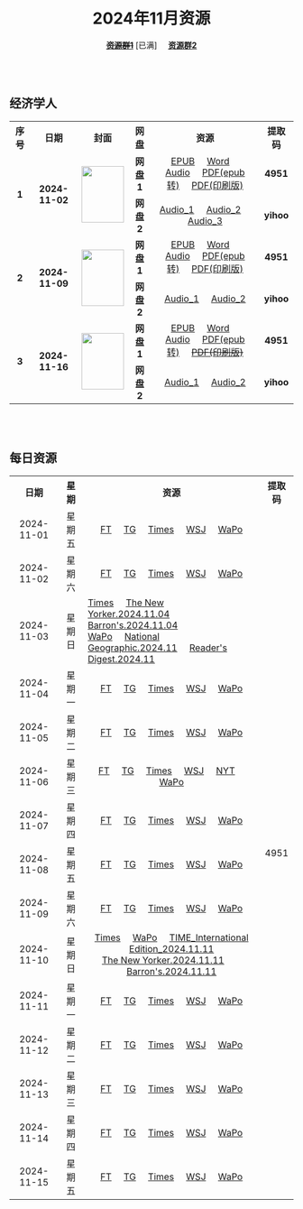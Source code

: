 <div align="center">

# 2024年11月资源

~~[**资源群1**](https://qm.qq.com/q/p2QRKKD9oA)~~ \[已满\] &nbsp;&nbsp;&nbsp;&nbsp;[**资源群2**](https://qm.qq.com/q/XNwz6qD0IO)

</div>

<br>
<br>

## 经济学人

<table align="center">
  <tr>
    <th>序号</th>
    <th>日期</th>
    <th>封面</th>
    <th>网盘</th>
    <th>资源</th>
    <th>提取码</th>
  </tr>
  <tr>
    <td rowspan="2" align="center"><b>1</b></td>
    <td rowspan="2" align="center"><b>2024-11-02</b></td>
    <td rowspan="2">
      <img src="https://www.economist.com/cdn-cgi/image/width=1420,quality=80,format=auto/content-assets/images/20241102_DE_EU.jpg" width="75" height="100">
    </td>
    <td align="center"><b>网盘1</b></td>
    <td align="center">
      <a href="https://url12.ctfile.com/f/47748612-1419725582-5317df">EPUB</a>&nbsp;&nbsp;&nbsp;&nbsp;
      <a href="https://url12.ctfile.com/f/47748612-1419724031-8b3f76">Word</a>&nbsp;&nbsp;&nbsp;&nbsp;
      <a href="https://url12.ctfile.com/f/47748612-1419723959-86c0c0">Audio</a>&nbsp;&nbsp;&nbsp;&nbsp;
      <a href="https://url12.ctfile.com/f/47748612-1419724160-6b64b0">PDF(epub转)</a>&nbsp;&nbsp;&nbsp;&nbsp;
      <a href="https://url12.ctfile.com/f/47748612-1419995771-ef4814">PDF(印刷版)</a>
    </td>
    <td align="center"><b>4951</b></td>
  </tr>
  <tr>
    <td align="center"><b>网盘2</b></td>
    <td align="center">
      <a href="https://yihoo.lanzouo.com/iOXjt2dwy19c">Audio_1</a>&nbsp;&nbsp;&nbsp;&nbsp;
      <a href="https://yihoo.lanzouo.com/iZmfK2dwx5zg">Audio_2</a>&nbsp;&nbsp;&nbsp;&nbsp;
      <a href="https://yihoo.lanzouo.com/i2emD2dwwmsf">Audio_3</a>
    </td>
    <td align="center"><b>yihoo</b></td>
  </tr>
  <tr>
    <td rowspan="2" align="center"><b>2</b></td>
    <td rowspan="2" align="center"><b>2024-11-09</b></td>
    <td rowspan="2">
      <img src="https://www.economist.com/cdn-cgi/image/width=1420,quality=80,format=auto/content-assets/images/20241109_DE_EU.jpg" width="75" height="100">
    </td>
    <td align="center"><b>网盘1</b></td>
    <td align="center">
      <a href="https://url12.ctfile.com/f/47748612-1423013902-e67890">EPUB</a>&nbsp;&nbsp;&nbsp;&nbsp;
      <a href="https://url12.ctfile.com/f/47748612-1423015222-713501">Word</a>&nbsp;&nbsp;&nbsp;&nbsp;
      <a href="https://url12.ctfile.com/f/47748612-1423015153-39190a">Audio</a>&nbsp;&nbsp;&nbsp;&nbsp;
      <a href="https://url12.ctfile.com/f/47748612-1423015198-3ea9a7">PDF(epub转)</a>&nbsp;&nbsp;&nbsp;&nbsp;
      <a href="https://url12.ctfile.com/f/47748612-1423544695-f23206">PDF(印刷版)</a>
    </td>
    <td align="center"><b>4951</b></td>
  </tr>
  <tr>
    <td align="center"><b>网盘2</b></td>
    <td align="center">
      <a href="https://yihoo.lanzouo.com/iHRPt2ejio9c">Audio_1</a>&nbsp;&nbsp;&nbsp;&nbsp;
      <a href="https://yihoo.lanzouo.com/isy0v2ejii6d">Audio_2</a>
    </td>
    <td align="center"><b>yihoo</b></td>
  </tr>
  
  <tr>
    <td rowspan="2" align="center"><b>3</b></td>
    <td rowspan="2" align="center"><b>2024-11-16</b></td>
    <td rowspan="2">
      <img src="https://www.economist.com/cdn-cgi/image/width=1420,quality=80,format=auto/content-assets/images/20241116_DE_EU.jpg" width="75" height="100">
    </td>
    <td align="center"><b>网盘1</b></td>
    <td align="center">
      <a href="https://url12.ctfile.com/f/47748612-1426357945-0b7477">EPUB</a>&nbsp;&nbsp;&nbsp;&nbsp;
      <a href="https://url12.ctfile.com/f/47748612-1426357846-71dbe7">Word</a>&nbsp;&nbsp;&nbsp;&nbsp;
      <a href="https://url12.ctfile.com/f/47748612-1426351711-02268d">Audio</a>&nbsp;&nbsp;&nbsp;&nbsp;
      <a href="https://url12.ctfile.com/f/47748612-1426358029-4bd48c">PDF(epub转)</a>&nbsp;&nbsp;&nbsp;&nbsp;
      <s><a href="">PDF(印刷版)</a></s>
    </td>
    <td align="center"><b>4951</b></td>
  </tr>
  <tr>
    <td align="center"><b>网盘2</b></td>
    <td align="center">
      <a href="https://yihoo.lanzouo.com/i8ehz2f4ra8h">Audio_1</a>&nbsp;&nbsp;&nbsp;&nbsp;
      <a href="https://yihoo.lanzouo.com/i2M7H2f4q2xi">Audio_2</a>
    </td>
    <td align="center"><b>yihoo</b></td>
  </tr>
</table>

<br>
<br>

## 每日资源

<table align="center">
  <tr>
    <th>日期</th>
    <th>星期</th>
    <th>资源</th>
    <th>提取码</th>
  </tr>
  <tr>
    <td align="center">2024-11-01</td>
    <td align="center">星期五</td>
    <td align="center">
      <a href="https://url12.ctfile.com/f/47748612-1419802667-249ed0">FT</a>&nbsp;&nbsp;&nbsp;&nbsp;
      <a href="https://url12.ctfile.com/f/47748612-1419811412-9891b9">TG</a>&nbsp;&nbsp;&nbsp;&nbsp;
      <a href="https://url12.ctfile.com/f/47748612-1419802757-588c9d">Times</a>&nbsp;&nbsp;&nbsp;&nbsp;
      <a href="https://url12.ctfile.com/f/47748612-1419802871-09308b">WSJ</a>&nbsp;&nbsp;&nbsp;&nbsp;
      <a href="https://url12.ctfile.com/f/47748612-1419802808-ce5b1f">WaPo</a>
    </td>
    <td rowspan="30" align="center">4951</td>
  </tr>
  <tr>
    <td align="center">2024-11-02</td>
    <td align="center">星期六</td>
    <td align="center">
      <a href="https://url12.ctfile.com/f/47748612-1420036643-849ddb">FT</a>&nbsp;&nbsp;&nbsp;&nbsp;
      <a href="https://url12.ctfile.com/f/47748612-1420004513-2df7b8">TG</a>&nbsp;&nbsp;&nbsp;&nbsp;
      <a href="https://url12.ctfile.com/f/47748612-1420004813-eec295">Times</a>&nbsp;&nbsp;&nbsp;&nbsp;
      <a href="https://url12.ctfile.com/f/47748612-1420036685-5585a8">WSJ</a>&nbsp;&nbsp;&nbsp;&nbsp;
      <a href="https://url12.ctfile.com/f/47748612-1420036655-aef0fa">WaPo</a>
    </td>
  </tr>
  <tr>
    <td align="center">2024-11-03</td>
    <td align="center">星期日</td>
    <td align="left">
      <a href="https://url12.ctfile.com/f/47748612-1420644869-35b735">Times</a>&nbsp;&nbsp;&nbsp;&nbsp;
      <a href="https://url12.ctfile.com/f/47748612-1420307474-d246cf">The New Yorker.2024.11.04</a>&nbsp;&nbsp;&nbsp;&nbsp;&nbsp;&nbsp;&nbsp;
      <a href="https://url12.ctfile.com/f/47748612-1420307225-ef57dc">Barron's.2024.11.04</a>&nbsp;&nbsp;&nbsp;&nbsp;<br>
      <a href="https://url12.ctfile.com/f/47748612-1420696988-2bb198">WaPo</a>&nbsp;&nbsp;&nbsp;&nbsp;
      <a href="https://url12.ctfile.com/f/47748612-1420307375-ac85b4">National Geographic.2024.11</a>&nbsp;&nbsp;&nbsp;&nbsp;
      <a href="https://url12.ctfile.com/f/47748612-1420307435-bcca7b">Reader's Digest.2024.11</a>
    </td>
  </tr>
  <tr>
    <td align="center">2024-11-04</td>
    <td align="center">星期一</td>
    <td align="center">
      <a href="https://url12.ctfile.com/f/47748612-1420947946-cc815a">FT</a>&nbsp;&nbsp;&nbsp;&nbsp;
      <a href="https://url12.ctfile.com/f/47748612-1420922500-714e58">TG</a>&nbsp;&nbsp;&nbsp;&nbsp;
      <a href="https://url12.ctfile.com/f/47748612-1420922746-15c9c3">Times</a>&nbsp;&nbsp;&nbsp;&nbsp;
      <a href="https://url12.ctfile.com/f/47748612-1420948330-f17e76">WSJ</a>&nbsp;&nbsp;&nbsp;&nbsp;
      <a href="https://url12.ctfile.com/f/47748612-1420948195-596c29">WaPo</a>
    </td>
  </tr>
  <tr>
    <td align="center">2024-11-05</td>
    <td align="center">星期二</td>
    <td align="center">
      <a href="https://url12.ctfile.com/f/47748612-1421347217-abffdf">FT</a>&nbsp;&nbsp;&nbsp;&nbsp;
      <a href="https://url12.ctfile.com/f/47748612-1421347346-9d4faf">TG</a>&nbsp;&nbsp;&nbsp;&nbsp;
      <a href="https://url12.ctfile.com/f/47748612-1421347523-05f606">Times</a>&nbsp;&nbsp;&nbsp;&nbsp;
      <a href="https://url12.ctfile.com/f/47748612-1421347553-76ff47">WSJ</a>&nbsp;&nbsp;&nbsp;&nbsp;
      <a href="https://url12.ctfile.com/f/47748612-1421430542-da58ea">WaPo</a>
    </td>
  </tr>
  <tr>
    <td align="center">2024-11-06</td>
    <td align="center">星期三</td>
    <td align="center">
      <a href="https://url12.ctfile.com/f/47748612-1422156562-08e6e1">FT</a>&nbsp;&nbsp;&nbsp;&nbsp;
      <a href="https://url12.ctfile.com/f/47748612-1422144781-ec00b3">TG</a>&nbsp;&nbsp;&nbsp;&nbsp;
      <a href="https://url12.ctfile.com/f/47748612-1422145000-d67206">Times</a>&nbsp;&nbsp;&nbsp;&nbsp;
      <a href="https://url12.ctfile.com/f/47748612-1422145282-ac02b2">WSJ</a>&nbsp;&nbsp;&nbsp;&nbsp;
      <a href="https://url12.ctfile.com/f/47748612-1422146224-5c54dc">NYT</a>&nbsp;&nbsp;&nbsp;&nbsp;
      <a href="https://url12.ctfile.com/f/47748612-1422156574-83bab5">WaPo</a>
    </td>
  </tr>
  <tr>
    <td align="center">2024-11-07</td>
    <td align="center">星期四</td>
    <td align="center">
      <a href="https://url12.ctfile.com/f/47748612-1422301354-f172d6">FT</a>&nbsp;&nbsp;&nbsp;&nbsp;
      <a href="https://url12.ctfile.com/f/47748612-1422310270-aab15b">TG</a>&nbsp;&nbsp;&nbsp;&nbsp;
      <a href="https://url12.ctfile.com/f/47748612-1422310312-1c6920">Times</a>&nbsp;&nbsp;&nbsp;&nbsp;
      <a href="https://url12.ctfile.com/f/47748612-1422310345-9ff612">WSJ</a>&nbsp;&nbsp;&nbsp;&nbsp;
      <a href="https://url12.ctfile.com/f/47748612-1422322873-afc28b">WaPo</a>
    </td>
  </tr>
  <tr>
    <td align="center">2024-11-08</td>
    <td align="center">星期五</td>
    <td align="center">
      <a href="https://url12.ctfile.com/f/47748612-1423442431-4aaa7f">FT</a>&nbsp;&nbsp;&nbsp;&nbsp;
      <a href="https://url12.ctfile.com/f/47748612-1423442707-1ef032">TG</a>&nbsp;&nbsp;&nbsp;&nbsp;
      <a href="https://url12.ctfile.com/f/47748612-1423443772-ce1b10">Times</a>&nbsp;&nbsp;&nbsp;&nbsp;
      <a href="https://url12.ctfile.com/f/47748612-1423443316-ed9647">WSJ</a>&nbsp;&nbsp;&nbsp;&nbsp;
      <a href="https://url12.ctfile.com/f/47748612-1423443136-a279f9">WaPo</a>
    </td>
  </tr>
  <tr>
    <td align="center">2024-11-09</td>
    <td align="center">星期六</td>
    <td align="center">
      <a href="https://url12.ctfile.com/f/47748612-1423641826-9b11ef">FT</a>&nbsp;&nbsp;&nbsp;&nbsp;
      <a href="https://url12.ctfile.com/f/47748612-1423642213-a3c987">TG</a>&nbsp;&nbsp;&nbsp;&nbsp;
      <a href="https://url12.ctfile.com/f/47748612-1423642402-d0b578">Times</a>&nbsp;&nbsp;&nbsp;&nbsp;
      <a href="https://url12.ctfile.com/f/47748612-1423648057-98c76b">WSJ</a>&nbsp;&nbsp;&nbsp;&nbsp;
      <a href="https://url12.ctfile.com/f/47748612-1423656670-50d60f">WaPo</a>
    </td>
  </tr>
  <tr>
    <td align="center">2024-11-10</td>
    <td align="center">星期日</td>
    <td align="center">
      <a href="https://url12.ctfile.com/f/47748612-1423768927-cea13e">Times</a>&nbsp;&nbsp;&nbsp;&nbsp;
      <a href="https://url12.ctfile.com/f/47748612-1423788991-597797">WaPo</a>&nbsp;&nbsp;&nbsp;&nbsp;
      <a href="https://url12.ctfile.com/f/47748612-1423785886-32ffd9">TIME_International Edition_2024.11.11</a><br>
      <a href="https://url12.ctfile.com/f/47748612-1423785847-f77e8a">The New Yorker.2024.11.11</a>&nbsp;&nbsp;&nbsp;&nbsp;&nbsp;&nbsp;&nbsp;
      <a href="https://url12.ctfile.com/f/47748612-1423785838-cc5560">Barron's.2024.11.11</a>
    </td>
  </tr>
  <tr>
    <td align="center">2024-11-11</td>
    <td align="center">星期一</td>
    <td align="center">
      <a href="https://url12.ctfile.com/f/47748612-1424354041-c22db2">FT</a>&nbsp;&nbsp;&nbsp;&nbsp;
      <a href="https://url12.ctfile.com/f/47748612-1424354071-06f20d">TG</a>&nbsp;&nbsp;&nbsp;&nbsp;
      <a href="https://url12.ctfile.com/f/47748612-1424354107-64fa59">Times</a>&nbsp;&nbsp;&nbsp;&nbsp;
      <a href="https://url12.ctfile.com/f/47748612-1424354149-918e32">WSJ</a>&nbsp;&nbsp;&nbsp;&nbsp;
      <a href="https://url12.ctfile.com/f/47748612-1424354113-a3a371">WaPo</a>
    </td>
  </tr>
  <tr>
    <td align="center">2024-11-12</td>
    <td align="center">星期二</td>
    <td align="center">
      <a href="https://url12.ctfile.com/f/47748612-1424709178-ef8951">FT</a>&nbsp;&nbsp;&nbsp;&nbsp;
      <a href="https://url12.ctfile.com/f/47748612-1424709316-0bffcd">TG</a>&nbsp;&nbsp;&nbsp;&nbsp;
      <a href="https://url12.ctfile.com/f/47748612-1424709637-0f4db8">Times</a>&nbsp;&nbsp;&nbsp;&nbsp;
      <a href="https://url12.ctfile.com/f/47748612-1424709697-053aac">WSJ</a>&nbsp;&nbsp;&nbsp;&nbsp;
      <a href="https://url12.ctfile.com/f/47748612-1424719354-978b72">WaPo</a>
    </td>
  </tr>
  <tr>
    <td align="center">2024-11-13</td>
    <td align="center">星期三</td>
    <td align="center">
      <a href="https://url12.ctfile.com/f/47748612-1424977546-696490">FT</a>&nbsp;&nbsp;&nbsp;&nbsp;
      <a href="https://url12.ctfile.com/f/47748612-1424978671-fa3192">TG</a>&nbsp;&nbsp;&nbsp;&nbsp;
      <a href="https://url12.ctfile.com/f/47748612-1424979259-ecee4a">Times</a>&nbsp;&nbsp;&nbsp;&nbsp;
      <a href="https://url12.ctfile.com/f/47748612-1424979496-62850d">WSJ</a>&nbsp;&nbsp;&nbsp;&nbsp;
      <a href="https://url12.ctfile.com/f/47748612-1425015223-9ff587">WaPo</a>
    </td>
  </tr>
  <tr>
    <td align="center">2024-11-14</td>
    <td align="center">星期四</td>
    <td align="center">
      <a href="https://url12.ctfile.com/f/47748612-1425255589-41a7c3">FT</a>&nbsp;&nbsp;&nbsp;&nbsp;
      <a href="https://url12.ctfile.com/f/47748612-1425255778-0ff38e">TG</a>&nbsp;&nbsp;&nbsp;&nbsp;
      <a href="https://url12.ctfile.com/f/47748612-1425256327-9ff456">Times</a>&nbsp;&nbsp;&nbsp;&nbsp;
      <a href="https://url12.ctfile.com/f/47748612-1425256495-132ab7">WSJ</a>&nbsp;&nbsp;&nbsp;&nbsp;
      <a href="https://url12.ctfile.com/f/47748612-1425271213-aa034b">WaPo</a>
    </td>
  </tr>
  <tr>
    <td align="center">2024-11-15</td>
    <td align="center">星期五</td>
    <td align="center">
      <a href="https://url12.ctfile.com/f/47748612-1426416808-84ee4c">FT</a>&nbsp;&nbsp;&nbsp;&nbsp;
      <a href="https://url12.ctfile.com/f/47748612-1426417039-158788">TG</a>&nbsp;&nbsp;&nbsp;&nbsp;
      <a href="https://url12.ctfile.com/f/47748612-1426417171-38c4d7">Times</a>&nbsp;&nbsp;&nbsp;&nbsp;
      <a href="https://url12.ctfile.com/f/47748612-1426417225-0cf8a3">WSJ</a>&nbsp;&nbsp;&nbsp;&nbsp;
      <a href="https://url12.ctfile.com/f/47748612-1426433572-f28973">WaPo</a>
    </td>
  </tr>
</table>
